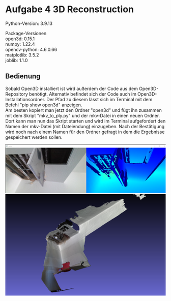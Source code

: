 # Aufgabe 4 3D Reconstruction  

Python-Version: 3.9.13  
  
Package-Versionen  
open3d: 0.15.1   
numpy: 1.22.4  
opencv-python: 4.6.0.66  
matplotlib: 3.5.2  
joblib: 1.1.0

## Bedienung
Sobald Open3D installiert ist wird außerdem der Code aus dem Open3D-Repository benötigt. Alternativ befindet sich der Code auch im Open3D-Installationsordner.
Der Pfad zu diesem lässt sich im Terminal mit dem Befehl "pip show open3d" anzeigen.  
Am besten kopiert man jetzt den Ordner "open3d" und fügt ihn zusammen mit dem Skript "mkv_to_ply.py" und der mkv-Datei in einen neuen Ordner.
Dort kann man nun das Skript starten und wird im Terminal aufgefordert den Namen der mkv-Datei (mit Dateiendung) einzugeben. Nach der Bestätigung wird noch nach einem Namen für den Ordner gefragt in dem die Ergebnisse gespeichert werden sollen.

![mkv_reader](https://github.com/keckluis/BildCompAufgaben/blob/main/Aufgabe4/mkv_reader.png)
![result](https://github.com/keckluis/BildCompAufgaben/blob/main/Aufgabe4/result.png)
